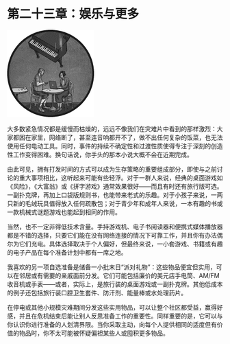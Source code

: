 # 第二十三章：娱乐与更多

![](img/chapterart.png)

大多数紧急情况都是缓慢而枯燥的，远远不像我们在灾难片中看到的那样激烈：大家都困在家里，网络断了，甚至连音响都开不了，做不出任何复杂的饭菜，也无法使用任何电动工具。同时，事件的持续不确定性和过渡性质使得专注于深刻的创造性工作变得困难。换句话说，你手头的那本小说大概不会在近期完成。

由此可见，拥有打发时间的方式可以成为生存策略的重要组成部分，即使与之前讨论的重大事项相比，这听起来可能有些轻浮。对于一群人来说，经典的桌面游戏如《风险》，《大富翁》或《拼字游戏》通常效果很好——而且有时还有旅行版可选。一副扑克牌，再加上口袋版规则书，也能带来老式的乐趣。对于小孩子来说，一两只新的毛绒玩具值得放入任何疏散包；对于青少年和成年人来说，一本有趣的书或一款机械式谜题游戏也能起到相同的作用。

当然，也不一定非得低技术含量。手持游戏机、电子书阅读器和便携式媒体播放器都是不错的选择，只要它们能在没有网络连接的情况下可靠工作，并且你有办法偶尔为它们充电。具体选择取决于个人偏好，但最终来说，一小套游戏、书籍或有趣的电子产品在每个准备计划中都有一席之地。

我喜欢的另一项自选准备是储备一小批末日“派对礼物”：这些物品便宜但实用，可以在邻居或有需要的亲戚面前分发。它们可能包括廉价的美元店手电筒、AM/FM 收音机或手表——或者，实际上，是旅行装的桌面游戏或一副扑克牌。其他低成本的例子还包括旅行装口腔卫生套件、防汗剂、能量棒或水处理药片。

在停电或其他小规模灾难期间分发这些实用物品，可以让整个社区都受益，赢得好感，并且在危机结束后能让别人反思准备工作的重要性。同样重要的是，它可以与你认识你进行准备的人划清界限。当你采取主动，向每个人提供相同的适度但有价值的物品时，你不太可能被怀疑偏袒某些人或囤积更多物品。

